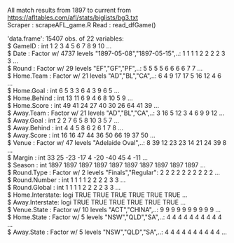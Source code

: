 All match results from 1897 to current from https://afltables.com/afl/stats/biglists/bg3.txt  
Scraper : scrapeAFL_game.R
Read : read_dfGame()


'data.frame':	15407 obs. of  22 variables:  
 $ GameID         : int  1 2 3 4 5 6 7 8 9 10 ...  
 $ Date           : Factor w/ 4737 levels "1897-05-08","1897-05-15",..: 1 1 1 1 2 2 2 2 3 3 ...  
 $ Round          : Factor w/ 29 levels "EF","GF","PF",..: 5 5 5 5 6 6 6 6 7 7 ...  
 $ Home.Team      : Factor w/ 21 levels "AD","BL","CA",..: 6 4 9 17 17 5 16 12 4 6 ...  
 $ Home.Goal      : int  6 5 3 3 6 4 3 9 6 5 ...  
 $ Home.Behind    : int  13 11 6 9 4 6 8 10 5 9 ...  
 $ Home.Score     : int  49 41 24 27 40 30 26 64 41 39 ...  
 $ Away.Team      : Factor w/ 21 levels "AD","BL","CA",..: 3 16 5 12 3 4 6 9 9 12 ...  
 $ Away.Goal      : int  2 2 7 6 5 8 10 3 5 7 ...  
 $ Away.Behind    : int  4 4 5 8 6 2 6 1 7 8 ...  
 $ Away.Score     : int  16 16 47 44 36 50 66 19 37 50 ...  
 $ Venue          : Factor w/ 47 levels "Adelaide Oval",..: 8 39 12 23 23 14 21 24 39 8 ...  
 $ Margin         : int  33 25 -23 -17 4 -20 -40 45 4 -11 ...  
 $ Season         : int  1897 1897 1897 1897 1897 1897 1897 1897 1897 1897 ...  
 $ Round.Type     : Factor w/ 2 levels "Finals","Regular": 2 2 2 2 2 2 2 2 2 2 ...  
 $ Round.Number   : int  1 1 1 1 2 2 2 2 3 3 ...  
 $ Round.Global   : int  1 1 1 1 2 2 2 2 3 3 ...  
 $ Home.Interstate: logi  TRUE TRUE TRUE TRUE TRUE TRUE ...  
 $ Away.Interstate: logi  TRUE TRUE TRUE TRUE TRUE TRUE ...  
 $ Venue.State    : Factor w/ 10 levels "ACT","CHINA",..: 9 9 9 9 9 9 9 9 9 9 ...  
 $ Home.State     : Factor w/ 5 levels "NSW","QLD","SA",..: 4 4 4 4 4 4 4 4 4 4 ...  
 $ Away.State     : Factor w/ 5 levels "NSW","QLD","SA",..: 4 4 4 4 4 4 4 4 4 4 ...  
 
 
